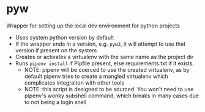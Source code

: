 # pyw

Wrapper for setting up the local dev environment for python projects

* Uses system python version by default
* If the wrapper ends in a version, e.g. `pyw3`, it will attempt to use that version if present on the system
* Creates or activates a virtualenv with the same name as the project dir
* Runs `pipenv install` if Pipfile present, else requirements.txt if it exists.
  * NOTE: pipenv will be coerced to use the created virtualenv, as by default pipenv
          tries to create a mangled virtualenv which complicates integraiton with other tools
  * NOTE: this script is designed to be sourced. You won't need to use pipenv's wonky
          subshell command, which breaks in many cases due to not being a login shell
